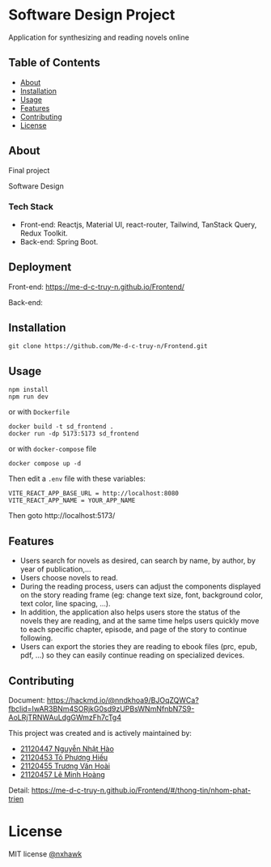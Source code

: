 # Software Design Project

Application for synthesizing and reading novels online

## Table of Contents

- [About](#about)
- [Installation](#installation)
- [Usage](#usage)
- [Features](#features)
- [Contributing](#contributing)
- [License](#license)

## About

Final project

Software Design

### Tech Stack
- Front-end: Reactjs, Material UI, react-router, Tailwind, TanStack Query, Redux Toolkit.
- Back-end: Spring Boot.

## Deployment

Front-end: https://me-d-c-truy-n.github.io/Frontend/

Back-end: 

## Installation

```
git clone https://github.com/Me-d-c-truy-n/Frontend.git
```

## Usage

```
npm install
npm run dev
```
or with `Dockerfile`
```
docker build -t sd_frontend .
docker run -dp 5173:5173 sd_frontend
```
or with `docker-compose` file
```
docker compose up -d 
```

Then edit a `.env` file with these variables:

```
VITE_REACT_APP_BASE_URL = http://localhost:8080
VITE_REACT_APP_NAME = YOUR_APP_NAME
```

Then goto http://localhost:5173/

## Features

- Users search for novels as desired, can search by name, by author, by year of publication,...
- Users choose novels to read.
- During the reading process, users can adjust the components displayed on the story reading frame (eg: change text size, font, background color, text color, line spacing, ...).
- In addition, the application also helps users store the status of the novels they are reading, and at the same time helps users quickly move to each specific chapter, episode, and page of the story to continue following.
- Users can export the stories they are reading to ebook files (prc, epub, pdf, ...) so they can easily continue reading on specialized devices.
## Contributing

Document: https://hackmd.io/@nndkhoa9/BJOqZQWCa?fbclid=IwAR3BNm4SORjkG0sd9zUPBsWNmNfnbN7S9-AoLRjTRNWAuLdgGWmzFh7cTg4

This project was created and is actively maintained by:

- [21120447 Nguyễn Nhật Hào](https://github.com/nxhawk/)
- [21120453 Tô Phương Hiếu](https://github.com/phuonghieuto)
- [21120455 Trương Văn Hoài](https://github.com/hcdman)
- [21120457 Lê Minh Hoàng](https://github.com/mihoag)

Detail: https://me-d-c-truy-n.github.io/Frontend/#/thong-tin/nhom-phat-trien
# License

MIT license [@nxhawk](https://github.com/nxhawk/)

